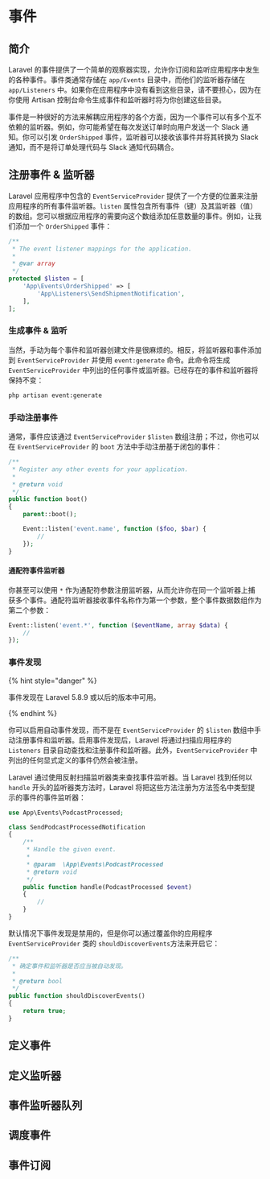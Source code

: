 # 事件

## 简介

Laravel 的事件提供了一个简单的观察器实现，允许你订阅和监听应用程序中发生的各种事件。事件类通常存储在 `app/Events` 目录中，而他们的监听器存储在 `app/Listeners` 中。如果你在应用程序中没有看到这些目录，请不要担心，因为在你使用 Artisan 控制台命令生成事件和监听器时将为你创建这些目录。

事件是一种很好的方法来解耦应用程序的各个方面，因为一个事件可以有多个互不依赖的监听器。例如，你可能希望在每次发送订单时向用户发送一个 Slack 通知。你可以引发 `OrderShipped` 事件，监听器可以接收该事件并将其转换为 Slack 通知，而不是将订单处理代码与 Slack 通知代码耦合。

## 注册事件 & 监听器

Laravel 应用程序中包含的 `EventServiceProvider` 提供了一个方便的位置来注册应用程序的所有事件监听器。`listen` 属性包含所有事件（键）及其监听器（值）的数组。您可以根据应用程序的需要向这个数组添加任意数量的事件。例如，让我们添加一个 `OrderShipped` 事件：

```php
/**
 * The event listener mappings for the application.
 *
 * @var array
 */
protected $listen = [
    'App\Events\OrderShipped' => [
        'App\Listeners\SendShipmentNotification',
    ],
];
```

### 生成事件 & 监听

当然，手动为每个事件和监听器创建文件是很麻烦的。相反，将监听器和事件添加到 `EventServiceProvider` 并使用 `event:generate` 命令。此命令将生成 `EventServiceProvider` 中列出的任何事件或监听器。已经存在的事件和监听器将保持不变：

```bash
php artisan event:generate
```

### 手动注册事件

通常，事件应该通过 `EventServiceProvider` `$listen` 数组注册；不过，你也可以在 `EventServiceProvider` 的 `boot` 方法中手动注册基于闭包的事件：

```php
/**
 * Register any other events for your application.
 *
 * @return void
 */
public function boot()
{
    parent::boot();

    Event::listen('event.name', function ($foo, $bar) {
        //
    });
}
```

#### 通配符事件监听器

你甚至可以使用 `*` 作为通配符参数注册监听器，从而允许你在同一个监听器上捕获多个事件。通配符监听器接收事件名称作为第一个参数，整个事件数据数组作为第二个参数：

```php
Event::listen('event.*', function ($eventName, array $data) {
    //
});
```

### 事件发现

{% hint style="danger" %}

事件发现在 Laravel 5.8.9 或以后的版本中可用。

{% endhint %}

你可以启用自动事件发现，而不是在 `EventServiceProvider` 的 `$listen` 数组中手动注册事件和监听器。启用事件发现后，Laravel 将通过扫描应用程序的 `Listeners` 目录自动查找和注册事件和监听器。此外，`EventServiceProvider` 中列出的任何显式定义的事件仍然会被注册。

Laravel 通过使用反射扫描监听器类来查找事件监听器。当 Laravel 找到任何以 `handle` 开头的监听器类方法时，Laravel 将把这些方法注册为方法签名中类型提示的事件的事件监听器：

```php
use App\Events\PodcastProcessed;

class SendPodcastProcessedNotification
{
    /**
     * Handle the given event.
     *
     * @param  \App\Events\PodcastProcessed
     * @return void
     */
    public function handle(PodcastProcessed $event)
    {
        //
    }
}
```

默认情况下事件发现是禁用的，但是你可以通过覆盖你的应用程序 `EventServiceProvider` 类的 `shouldDiscoverEvents`方法来开启它：

```php
/**
 * 确定事件和监听器是否应当被自动发现。
 *
 * @return bool
 */
public function shouldDiscoverEvents()
{
    return true;
}
```

## 定义事件

## 定义监听器

## 事件监听器队列

## 调度事件

## 事件订阅
